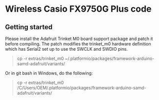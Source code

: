 # Wireless Casio FX9750G Plus code
## Getting started
Please install the Adafruit Trinket M0 board support package and patch it before compiling. The patch modifies the trinket_m0 hardware definition which has Serial2 set up to use the SWCLK and SWDIO pins.

> cp -r extras/trinket_m0 ~/.platformio/packages/framework-arduino-samd-adafruit/variants/

Or in git bash in Windows, do the following:  

> cp -r extras/trinket_m0 /C/Users/OEM/.platformio/packages/framework-arduino-samd-adafruit/variants/
